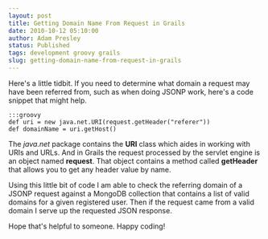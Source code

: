 ```yaml
---
layout: post
title: Getting Domain Name From Request in Grails
date: 2010-10-12 05:10:00
author: Adam Presley
status: Published
tags: development groovy grails
slug: getting-domain-name-from-request-in-grails
---
```


Here's a little tidbit. If you need to determine what domain a request
may have been referred from, such as when doing JSONP work, here's a
code snippet that might help.  

    :::groovy
    def uri = new java.net.URI(request.getHeader("referer"))
    def domainName = uri.getHost()
  
The *java.net* package contains the **URI** class which aides in
working with URIs and URLs. And in Grails the request processed by the
servlet engine is an object named **request**. That object contains
a method called **getHeader** that allows you to get any header
value by name.  
  
Using this little bit of code I am able to check the referring domain of
a JSONP request against a MongoDB collection that contains a list of
valid domains for a given registered user. Then if the request came from
a valid domain I serve up the requested JSON response.  
  
Hope that's helpful to someone. Happy coding!
